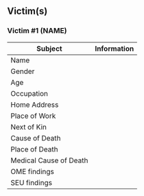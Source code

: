 ## Victim(s)
### Victim #1 (NAME)

| Subject                | Information                                                                                                        |
| ---------------------- | ------------------------------------------------------------------------------------------------------------------ |
| Name                   |                                                                                                       |
| Gender                 |                                                                                                                |
| Age                    |                                                                                                                  |
| Occupation             |                                                                                                             |
| Home Address           |                                                                                                             |
| Place of Work          |  |
| Next of Kin            |                                                                                                             |
| Cause of Death         |                                                                      |
| Place of Death         |                                                      |
| Medical Cause of Death |                                                                                                             |
| OME findings           |                                                                                                             |
| SEU findings           |                                                                                                             |
